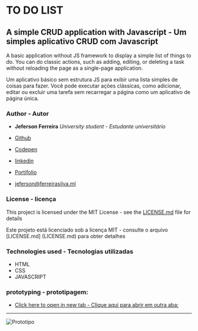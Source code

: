 # TO DO LIST
## A simple CRUD application with Javascript - Um simples aplicativo CRUD com Javascript

A basic application without JS framework to display a simple list of things to do. You can do classic actions, such as adding, editing, or deleting a task without reloading the page as a single-page application.

Um aplicativo básico sem estrutura JS para exibir uma lista simples de coisas para fazer. Você pode executar ações clássicas, como adicionar, editar ou excluir uma tarefa sem recarregar a página como um aplicativo de página única.

### Author - Autor

* **Jeferson Ferreira** *University student - Estudante universitário*

* [Github](https://github.com/jeferson0993)
* [Codepen](https://codepen.io/jeferson0993)
* [linkedin](https://www.linkedin.com/in/jeferson-ferreira-4a036b143)
* [Portifolio](http://www.jeferson.ml)
* jeferson@ferreirasilva.ml

### License - licença

This project is licensed under the MIT License - see the [LICENSE.md](LICENSE.md) file for details

Este projeto está licenciado sob a licença MIT - consulte o arquivo [LICENSE.md] (LICENSE.md) para obter detalhes

### Technologies used - Tecnologias utilizadas

* HTML
* CSS
* JAVASCRIPT

### prototyping  - prototipagem:
* [Click here to open in new tab  - Clique aqui para abrir em outra aba:](https://www.draw.io/?lightbox=1&highlight=0000ff&edit=_blank&layers=1&nav=1#G1gTk-96lxxUjfr9bOJyBs2b4cIJvO_p2C)

***

![Prototipo](https://user-images.githubusercontent.com/29678099/50641337-88074b80-0f5f-11e9-8507-b8bae9cabdd0.png)
